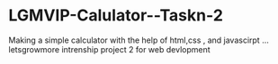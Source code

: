 # LGMVIP-Calulator--Taskn-2
Making a simple calculator with the help of html,css , and javascirpt ... letsgrowmore intrenship project 2 for web devlopment 
